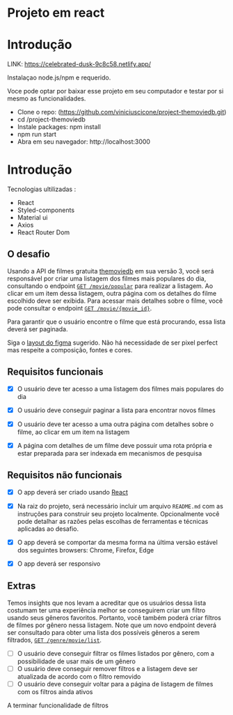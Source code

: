# Projeto em react

# Introdução

 LINK: https://celebrated-dusk-9c8c58.netlify.app/

Instalaçao
node.js/npm e requerido.

Voce pode optar por baixar esse projeto em seu computador e testar por si mesmo as funcionalidades.

* Clone o repo: (https://github.com/viniciuscicone/project-themoviedb.git)
* cd /project-themoviedb
* Instale packages: npm install
* npm run start
* Abra em seu navegador: http://localhost:3000

# Introdução

Tecnologias ultilizadas : 

* React
* Styled-components
* Material ui
* Axios
* React Router Dom


## O desafio

Usando a API de filmes gratuita [themoviedb](https://developers.themoviedb.org/3/getting-started/introduction) em sua versão 3, você será responsável por criar uma listagem dos filmes mais populares do dia, consultando o endpoint  [`GET /movie/popular`](https://developers.themoviedb.org/3/movies/get-popular-movies) para realizar a listagem. Ao clicar em um item dessa listagem, outra página com os detalhes do filme escolhido deve ser exibida. Para acessar mais detalhes sobre o filme, você pode consultar o endpoint [`GET /movie/{movie_id}`](https://developers.themoviedb.org/3/movies/get-movie-details).

Para garantir que o usuário encontre o filme que está procurando, essa lista deverá ser paginada.

Siga o [layout do figma](https://www.figma.com/file/rM7WPqhLY9ObnGzSCeWLxB/Teste-Front-End) sugerido. Não há necessidade de ser pixel perfect mas respeite a composição, fontes e cores.

## Requisitos funcionais

* [x] O usuário deve ter acesso a uma listagem dos filmes mais populares do dia

* [x] O usuário deve conseguir paginar a lista para encontrar novos filmes

* [x] O usuário deve ter acesso a uma outra página com detalhes sobre o filme, ao clicar em um item na listagem

* [x] A página com detalhes de um filme deve possuir uma rota própria e estar preparada para ser indexada em mecanismos de pesquisa


## Requisitos não funcionais

* [x] O app deverá ser criado usando [React](https://reactjs.org/)

* [x] Na raiz do projeto, será necessário incluir um arquivo `README.md` com as instruções para construir seu projeto localmente. Opcionalmente você pode detalhar as razões pelas escolhas de ferramentas e técnicas aplicadas ao desafio.

* [x] O app deverá se comportar da mesma forma na última versão estável dos seguintes browsers: Chrome, Firefox, Edge

* [x] O app deverá ser responsivo

## Extras

Temos insights que nos levam a acreditar que os usuários dessa lista costumam ter uma experiência melhor se conseguirem criar um filtro usando seus gêneros favoritos. Portanto, você também poderá criar filtros de filmes por gênero nessa listagem. Note que um novo endpoint deverá ser consultado para obter uma lista dos possíveis gêneros a serem filtrados, [`GET /genre/movie/list`](https://developers.themoviedb.org/3/genres/get-movie-list).

* [ ] O usuário deve conseguir filtrar os filmes listados por gênero, com a possibilidade de usar mais de um gênero
* [ ] O usuário deve conseguir remover filtros e a listagem deve ser atualizada de acordo com o filtro removido
* [ ] O usuário deve conseguir voltar para a página de listagem de filmes com os filtros ainda ativos

A terminar funcionalidade de filtros
